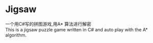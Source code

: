 # Jigsaw
一个用C#写的拼图游戏,用A* 算法进行解密  
This is a jigsaw puzzle game written in C# and auto play with the A* algorithm.
